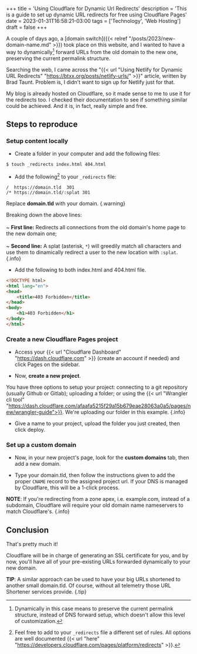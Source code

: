 +++
title = 'Using Cloudflare for Dynamic Url Redirects'
description = 'This is a guide to set up dynamic URL redirects for free using Cloudflare Pages'
date = 2023-01-31T16:58:21-03:00
tags = ['Technology', 'Web Hosting']
draft = false
+++

A couple of days ago, a [domain switch]({{< relref "/posts/2023/new-domain-name.md" >}}) took place on this website, and I wanted to have a way to dynamically[^1] forward URLs from the old domain to the new one, preserving the current permalink structure.

Searching the web, I came across the "{{< url "Using Netlify for Dynamic URL Redirects" "https://btxx.org/posts/netlify-urls/" >}}" article, written by Brad Taunt. Problem is, I didn't want to sign up for Netlify just for that.

My blog is already hosted on Cloudflare, so it made sense to me to use it for the redirects too. I checked their documentation to see if something similar could be achieved. And it is, in fact, really simple and free. 

## Steps to reproduce

### Setup content locally

* Create a folder in your computer and add the following files:

```zsh
$ touch _redirects index.html 404.html
```

* Add the following[^2] to your `_redirects` file:

```
/  https://domain.tld  301
/* https://domain.tld/:splat 301
```

Replace **domain.tld** with your domain.
{.warning}

Breaking down the above lines:<br><br>~ **First line:** Redirects all connections from the old domain's home page to the new domain one;<br><br>~ **Second line:** A splat (asterisk, `*`) will greedily match all characters and use them to dinamically redirect a user to the new location with `:splat`.
{.info}

* Add the following to both index.html and 404.html file.

```html
<!DOCTYPE html>
<html lang="en">
<head>
    <title>403 Forbidden</title>
</head>
<body>
    <h1>403 Forbidden</h1>
</body>
</html>
```

### Create a new Cloudflare Pages project

* Access your {{< url "Cloudflare Dashboard" "https://dash.cloudflare.com" >}} (create an account if needed) and click Pages on the sidebar.

* Now, **create a new project**.

You have three options to setup your project: connecting to a git repository (usually Github or Gitlab); uploading a folder; or using the {{< url "Wrangler cli tool" "https://dash.cloudflare.com/afaafa5215f29a15b679eae28063a0a5/pages/new/wrangler-guide">}}. We're uploading our folder in this example.
{.info}

* Give a name to your project, upload the folder you just created, then click deploy.

### Set up a custom domain

* Now, in your new project's page, look for the **custom domains** tab, then add a new domain.

* Type your domain.tld, then follow the instructions given to add the proper `CNAME` record to the assigned project url. If your DNS is managed by Cloudflare, this will be a 1-click process.

**NOTE**: If you're redirecting from a zone apex, i.e. example.com, instead of a subdomain, Cloudflare will require your old domain name nameservers to match Cloudflare's.
{.info}

## Conclusion

That's pretty much it!

Cloudflare will be in charge of generating an SSL certificate for you, and by now, you'll have all of your pre-existing URLs forwarded dynamically to your new domain.

**TIP**: A similar approach can be used to have your big URLs shortened to another small domain.tld. Of course, without all telemetry those URL Shortener services provide.
{.tip}

[^1]: Dynamically in this case means to preserve the current permalink structure, instead of DNS forward setup, which doesn't allow this level of customization.

[^2]: Feel free to add to your `_redirects` file a different set of rules. All options are well documented {{< url "here" "https://developers.cloudflare.com/pages/platform/redirects" >}}.